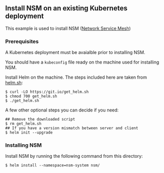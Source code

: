 ## Install NSM on an existing Kubernetes deployment

This example is used to install NSM ([Network Service Mesh](https://networkservicemesh.io/))

### Prerequisites
A Kubernetes deployment must be avaialble prior to installing NSM.

You should have a `kubeconfig` file ready on the machine used for installing NSM.

Install Helm on the machine. The steps included here are taken from [helm.sh](https://helm.sh/docs/using_helm/#from-script):
```
$ curl -LO https://git.io/get_helm.sh
$ chmod 700 get_helm.sh
$ ./get_helm.sh
```
A few other optional steps you can decide if you need:
```
## Remove the downloaded script
$ rm get_helm.sh
## If you have a version mismatch between server and client
$ helm init --upgrade
```

### Installing NSM
Install NSM by running the following command from this directory:
```
$ helm install --namespace=nsm-system nsm/
```
